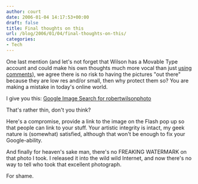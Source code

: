 ```yaml
---
author: court
date: 2006-01-04 14:17:53+00:00
draft: false
title: Final thoughts on this
url: /blog/2006/01/04/final-thoughts-on-this/
categories:
- Tech
---
```


One last mention (and let's not forget that Wilson has a Movable Type account and could make his own thoughts much more vocal than just [using comments](http://www.vallentyne.com/blog/archives/2006/01/okay_i_definite_1.html#comment-36)), we agree there is no risk to having the pictures "out there" because they are low res and/or small, then why protect them so?  You are making a mistake in today's online world.

I give you this: [Google Image Search for robertwilsonphoto ](http://images.google.ca/images?q=robertwilsonphoto&svnum=10&hl=en&lr=&sa=G)

That's rather thin, don't you think?

Here's a compromise, provide a link to the image on the Flash pop up so that people can link to your stuff.  Your artistic integrity is intact, my geek nature is (somewhat) satisfied, although that won't be enough to fix your Google-ability.

And finally for heaven's sake man, there's no FREAKING WATERMARK on that photo I took.  I released it into the wild wild Internet, and now there's no way to tell who took that excellent photograph.

For shame.
